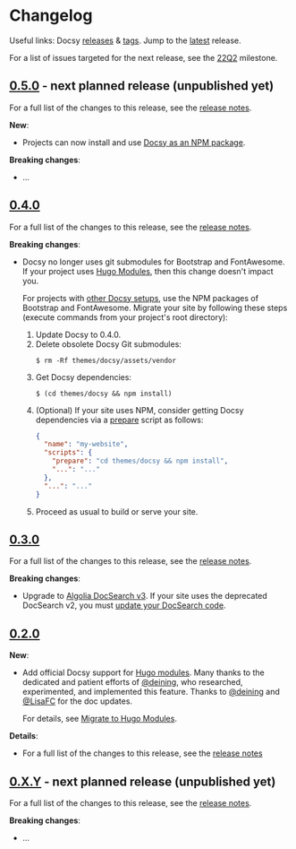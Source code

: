 # Changelog

Useful links: Docsy [releases][] & [tags][]. Jump to the [latest][] release.

For a list of issues targeted for the next release, see the [22Q2][] milestone.

## [0.5.0][] - next planned release (unpublished yet)

For a full list of the changes to this release, see the [release notes][0.5.0].

**New**:

- Projects can now install and use [Docsy as an NPM package][].

**Breaking changes**:

- ...

[Docsy as an NPM package]: https://www.docsy.dev/docs/get-started/other-options/#option-3-docsy-as-an-npm-package

## [0.4.0][]

For a full list of the changes to this release, see the [release notes][0.4.0].

**Breaking changes**:

- Docsy no longer uses git submodules for Bootstrap and FontAwesome. If your
  project uses [Hugo Modules][], then this change doesn't impact you.

  For projects with [other Docsy setups][], use the NPM packages of Bootstrap
  and FontAwesome. Migrate your site by following these steps (execute commands
  from your project's root directory):

   1. Update Docsy to 0.4.0.
   2. Delete obsolete Docsy Git submodules:
      ```console
      $ rm -Rf themes/docsy/assets/vendor
      ```
   3. Get Docsy dependencies:
      ```console
      $ (cd themes/docsy && npm install)
      ```
   4. (Optional) If your site uses NPM, consider getting Docsy dependencies via
      a [prepare][] script as follows:
      ```json
      {
        "name": "my-website",
        "scripts": {
          "prepare": "cd themes/docsy && npm install",
          "...": "..."
        },
        "...": "..."
      }
      ```
   5. Proceed as usual to build or serve your site.


[Hugo Modules]: https://www.docsy.dev/docs/get-started/docsy-as-module/
[other Docsy setups]: https://www.docsy.dev/docs/get-started/other-options/
[prepare]: https://docs.npmjs.com/cli/v8/using-npm/scripts#prepare-and-prepublish

## [0.3.0][]

For a full list of the changes to this release, see the [release notes][0.3.0].

**Breaking changes**:

- Upgrade to [Algolia DocSearch
  v3](https://docsearch.algolia.com/docs/DocSearch-v3). If your site uses the
  deprecated DocSearch v2, you must [update your DocSearch
  code](https://docsearch.algolia.com/docs/migrating-from-v2).

## [0.2.0][]

**New**:

- Add official Docsy support for [Hugo modules][]. Many thanks to the dedicated and
  patient efforts of [@deining][], who researched, experimented, and implemented
  this feature. Thanks to [@deining][] and [@LisaFC][] for the doc updates.

  For details, see [Migrate to Hugo Modules](https://www.docsy.dev/docs/updating/convert-site-to-module/).

**Details**:

- For a full list of the changes to this release, see the [release notes][0.2.0]

## [0.X.Y][] - next planned release (unpublished yet)

For a full list of the changes to this release, see the [release notes][0.X.Y].

**Breaking changes**:

- ...

[@deining]: https://github.com/deining
[@lisafc]: https://github.com/LisaFC
[0.2.0]: https://github.com/google/docsy/releases/v0.2.0
[0.3.0]: https://github.com/google/docsy/releases/v0.3.0
[0.4.0]: https://github.com/google/docsy/releases/v0.4.0
[0.5.0]: https://github.com/google/docsy/releases/v0.5.0
[0.X.Y]: #
[22q2]: https://github.com/google/docsy/milestone/3
[hugo modules]: https://gohugo.io/hugo-modules/
[latest]: https://github.com/google/docsy/releases/latest
[releases]: https://github.com/google/docsy/releases
[tags]: https://github.com/google/docsy/tags
